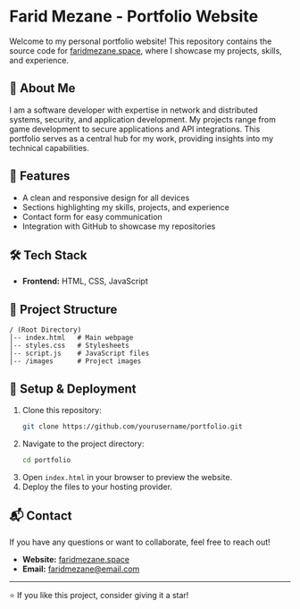 # Farid Mezane - Portfolio Website

Welcome to my personal portfolio website! This repository contains the source code for [faridmezane.space](https://faridmezane.space), where I showcase my projects, skills, and experience.

## 🚀 About Me
I am a software developer with expertise in network and distributed systems, security, and application development. My projects range from game development to secure applications and API integrations. This portfolio serves as a central hub for my work, providing insights into my technical capabilities.

## 🌟 Features
- A clean and responsive design for all devices
- Sections highlighting my skills, projects, and experience
- Contact form for easy communication
- Integration with GitHub to showcase my repositories

## 🛠️ Tech Stack
- **Frontend:** HTML, CSS, JavaScript

## 📂 Project Structure
```
/ (Root Directory)
│-- index.html   # Main webpage
│-- styles.css   # Stylesheets
│-- script.js    # JavaScript files
│-- /images      # Project images
```

## 🔧 Setup & Deployment
1. Clone this repository:
   ```sh
   git clone https://github.com/yourusername/portfolio.git
   ```
2. Navigate to the project directory:
   ```sh
   cd portfolio
   ```
3. Open `index.html` in your browser to preview the website.
4. Deploy the files to your hosting provider.

## 📬 Contact
If you have any questions or want to collaborate, feel free to reach out!
- **Website:** [faridmezane.space](https://faridmezane.space)
- **Email:** faridmezane@email.com

---

⭐ If you like this project, consider giving it a star!


